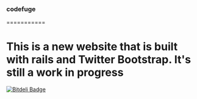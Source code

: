 <h3>codefuge</h3>
===========

   This is a new website that is built with rails and Twitter Bootstrap. It's still a work in progress
===========

[![Bitdeli Badge](https://d2weczhvl823v0.cloudfront.net/Adam0964/codefuge/trend.png)](https://bitdeli.com/free "Bitdeli Badge")


